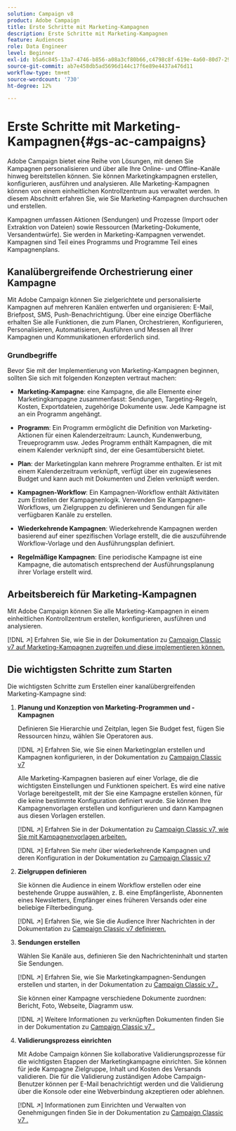 ```yaml
---
solution: Campaign v8
product: Adobe Campaign
title: Erste Schritte mit Marketing-Kampagnen
description: Erste Schritte mit Marketing-Kampagnen
feature: Audiences
role: Data Engineer
level: Beginner
exl-id: b5a6c845-13a7-4746-b856-a08a3cf80b66,c4798c8f-619e-4a60-80d7-29b9e4c61168
source-git-commit: ab7e458db5ad5696d144c17f6e89e4437a476d11
workflow-type: tm+mt
source-wordcount: '730'
ht-degree: 12%

---
```


# Erste Schritte mit Marketing-Kampagnen{#gs-ac-campaigns}

Adobe Campaign bietet eine Reihe von Lösungen, mit denen Sie Kampagnen personalisieren und über alle Ihre Online- und Offline-Kanäle hinweg bereitstellen können. Sie können Marketingkampagnen erstellen, konfigurieren, ausführen und analysieren. Alle Marketing-Kampagnen können von einem einheitlichen Kontrollzentrum aus verwaltet werden. In diesem Abschnitt erfahren Sie, wie Sie Marketing-Kampagnen durchsuchen und erstellen.

Kampagnen umfassen Aktionen (Sendungen) und Prozesse (Import oder Extraktion von Dateien) sowie Ressourcen (Marketing-Dokumente, Versandentwürfe). Sie werden in Marketing-Kampagnen verwendet. Kampagnen sind Teil eines Programms und Programme Teil eines Kampagnenplans.

## Kanalübergreifende Orchestrierung einer Kampagne

Mit Adobe Campaign können Sie zielgerichtete und personalisierte Kampagnen auf mehreren Kanälen entwerfen und organisieren: E-Mail, Briefpost, SMS, Push-Benachrichtigung. Über eine einzige Oberfläche erhalten Sie alle Funktionen, die zum Planen, Orchestrieren, Konfigurieren, Personalisieren, Automatisieren, Ausführen und Messen all Ihrer Kampagnen und Kommunikationen erforderlich sind.

### Grundbegriffe

Bevor Sie mit der Implementierung von Marketing-Kampagnen beginnen, sollten Sie sich mit folgenden Konzepten vertraut machen:

* **Marketing-Kampagne**: eine Kampagne, die alle Elemente einer Marketingkampagne zusammenfasst: Sendungen, Targeting-Regeln, Kosten, Exportdateien, zugehörige Dokumente usw. Jede Kampagne ist an ein Programm angehängt.

* **Programm**: Ein Programm ermöglicht die Definition von Marketing-Aktionen für einen Kalenderzeitraum: Launch, Kundenwerbung, Treueprogramm usw. Jedes Programm enthält Kampagnen, die mit einem Kalender verknüpft sind, der eine Gesamtübersicht bietet.

* **Plan**: der Marketingplan kann mehrere Programme enthalten. Er ist mit einem Kalenderzeitraum verknüpft, verfügt über ein zugewiesenes Budget und kann auch mit Dokumenten und Zielen verknüpft werden.

* **Kampagnen-Workflow**: Ein Kampagnen-Workflow enthält Aktivitäten zum Erstellen der Kampagnenlogik. Verwenden Sie Kampagnen-Workflows, um Zielgruppen zu definieren und Sendungen für alle verfügbaren Kanäle zu erstellen.

* **Wiederkehrende Kampagnen**: Wiederkehrende Kampagnen werden basierend auf einer spezifischen Vorlage erstellt, die die auszuführende Workflow-Vorlage und den Ausführungsplan definiert.

* **Regelmäßige Kampagnen**: Eine periodische Kampagne ist eine Kampagne, die automatisch entsprechend der Ausführungsplanung ihrer Vorlage erstellt wird.

## Arbeitsbereich für Marketing-Kampagnen

Mit Adobe Campaign können Sie alle Marketing-Kampagnen in einem einheitlichen Kontrollzentrum erstellen, konfigurieren, ausführen und analysieren.

[!DNL :arrow_upper_right:] Erfahren Sie, wie Sie in der Dokumentation zu  [Campaign Classic v7 auf Marketing-Kampagnen zugreifen und diese implementieren können.](https://experienceleague.adobe.com/docs/campaign-classic/using/orchestrating-campaigns/about-marketing-campaigns/accessing-marketing-campaigns.html?lang=en#orchestrating-campaigns)


## Die wichtigsten Schritte zum Starten

Die wichtigsten Schritte zum Erstellen einer kanalübergreifenden Marketing-Kampagne sind:

1. **Planung und Konzeption von Marketing-Programmen und -Kampagnen**

   Definieren Sie Hierarchie und Zeitplan, legen Sie Budget fest, fügen Sie Ressourcen hinzu, wählen Sie Operatoren aus.

   [!DNL :arrow_upper_right:] Erfahren Sie, wie Sie einen Marketingplan erstellen und Kampagnen konfigurieren, in der Dokumentation zu  [Campaign Classic v7](https://experienceleague.adobe.com/docs/campaign-classic/using/orchestrating-campaigns/orchestrate-campaigns/setting-up-marketing-campaigns.html?lang=en#creating-plan-and-program-hierarchy)

   Alle Marketing-Kampagnen basieren auf einer Vorlage, die die wichtigsten Einstellungen und Funktionen speichert. Es wird eine native Vorlage bereitgestellt, mit der Sie eine Kampagne erstellen können, für die keine bestimmte Konfiguration definiert wurde. Sie können Ihre Kampagnenvorlagen erstellen und konfigurieren und dann Kampagnen aus diesen Vorlagen erstellen.

   [!DNL :arrow_upper_right:] Erfahren Sie in der Dokumentation zu  [Campaign Classic v7, wie Sie mit Kampagnenvorlagen arbeiten.](https://experienceleague.adobe.com/docs/campaign-classic/using/orchestrating-campaigns/orchestrate-campaigns/marketing-campaign-templates.html?lang=en#orchestrating-campaigns)

   [!DNL :arrow_upper_right:] Erfahren Sie mehr über wiederkehrende Kampagnen und deren Konfiguration in der Dokumentation zu  [Campaign Classic v7](https://experienceleague.adobe.com/docs/campaign-classic/using/orchestrating-campaigns/orchestrate-campaigns/setting-up-marketing-campaigns.html?lang=en#recurring-and-periodic-campaigns)

1. **Zielgruppen definieren**

   Sie können die Audience in einem Workflow erstellen oder eine bestehende Gruppe auswählen, z. B. eine Empfängerliste, Abonnenten eines Newsletters, Empfänger eines früheren Versands oder eine beliebige Filterbedingung.

   [!DNL :arrow_upper_right:] Erfahren Sie, wie Sie die Audience Ihrer Nachrichten in der Dokumentation zu  [Campaign Classic v7 definieren.](https://experienceleague.adobe.com/docs/campaign-classic/using/orchestrating-campaigns/orchestrate-campaigns/marketing-campaign-target.html?lang=en#orchestrating-campaigns)

1. **Sendungen erstellen**

   Wählen Sie Kanäle aus, definieren Sie den Nachrichteninhalt und starten Sie Sendungen.

   [!DNL :arrow_upper_right:] Erfahren Sie, wie Sie Marketingkampagnen-Sendungen erstellen und starten, in der Dokumentation zu  [Campaign Classic v7 .](https://experienceleague.adobe.com/docs/campaign-classic/using/orchestrating-campaigns/orchestrate-campaigns/marketing-campaign-deliveries.html?lang=en#creating-deliveries)

   Sie können einer Kampagne verschiedene Dokumente zuordnen: Bericht, Foto, Webseite, Diagramm usw.

   [!DNL :arrow_upper_right:] Weitere Informationen zu verknüpften Dokumenten finden Sie in der Dokumentation zu  [Campaign Classic v7 .](https://experienceleague.adobe.com/docs/campaign-classic/using/orchestrating-campaigns/orchestrate-campaigns/marketing-campaign-assets.html?lang=en#adding-documents)

1. **Validierungsprozess einrichten**

   Mit Adobe Campaign können Sie kollaborative Validierungsprozesse für die wichtigsten Etappen der Marketingkampagne einrichten. Sie können für jede Kampagne Zielgruppe, Inhalt und Kosten des Versands validieren. Die für die Validierung zuständigen Adobe Campaign-Benutzer können per E-Mail benachrichtigt werden und die Validierung über die Konsole oder eine Webverbindung akzeptieren oder ablehnen.

   [!DNL :arrow_upper_right:] Informationen zum Einrichten und Verwalten von Genehmigungen finden Sie in der Dokumentation zu  [Campaign Classic v7 .](https://experienceleague.adobe.com/docs/campaign-classic/using/orchestrating-campaigns/orchestrate-campaigns/marketing-campaign-approval.html?lang=en#orchestrating-campaigns)

